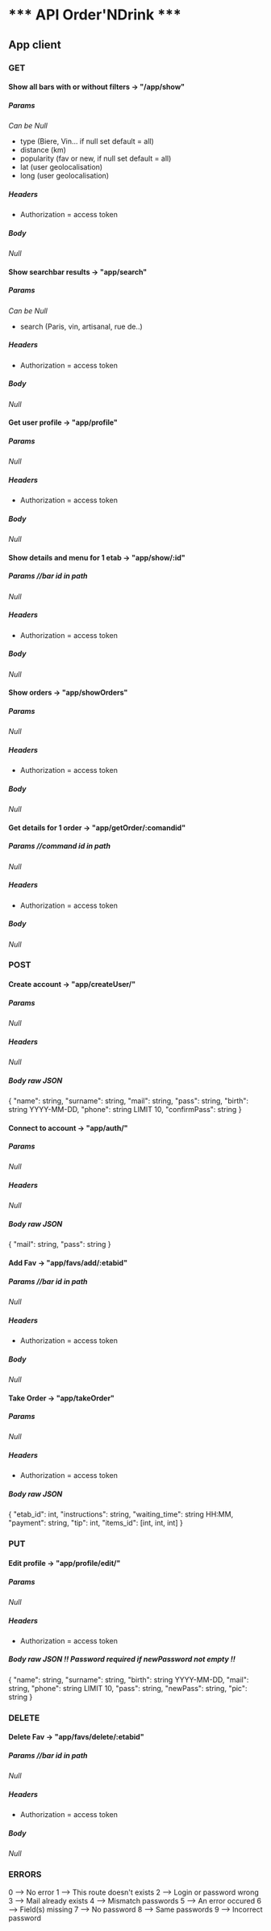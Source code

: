 # *** API Order'NDrink *** 

## App client 


### GET
#### Show all bars with or without filters -> "/app/show"
  ##### Params 
  *Can be Null*
  - type (Biere, Vin... if null set default = all)
  - distance (km)
  - popularity (fav or new, if null set default = all)
  - lat (user geolocalisation)
  - long (user geolocalisation)

  ##### Headers
  - Authorization = access token

  ##### Body
  *Null*

#### Show searchbar results -> "app/search"
  ##### Params 
  *Can be Null*
  - search (Paris, vin, artisanal, rue de..)
  
  ##### Headers
  - Authorization = access token

  ##### Body
  *Null*

#### Get user profile -> "app/profile"
  ##### Params 
  *Null*
  
  ##### Headers
  - Authorization = access token

  ##### Body
  *Null*

#### Show details and menu for 1 etab -> "app/show/:id"
  ##### Params //bar id in path
  *Null*
  
  ##### Headers
  - Authorization = access token

  ##### Body
  *Null*

#### Show orders -> "app/showOrders"
  ##### Params 
  *Null*
  
  ##### Headers
  - Authorization = access token

  ##### Body
  *Null*

#### Get details for 1 order -> "app/getOrder/:comandid"
  ##### Params //command id in path 
  *Null*
  
  ##### Headers
  - Authorization = access token

  ##### Body
  *Null*


### POST
#### Create account -> "app/createUser/"
  ##### Params 
  *Null*
  
  ##### Headers
  *Null*

  ##### Body raw JSON
  {
	"name": string,
	"surname": string,
	"mail": string,
	"pass": string,
	"birth": string YYYY-MM-DD,
	"phone": string LIMIT 10,
	"confirmPass": string
}

#### Connect to account -> "app/auth/"
  ##### Params 
  *Null*
  
  ##### Headers
  *Null*

  ##### Body raw JSON
  {
	  "mail": string,
	  "pass": string
  }


#### Add Fav -> "app/favs/add/:etabid"
  ##### Params //bar id in path
  *Null*
  
  ##### Headers
  - Authorization = access token

  ##### Body 
  *Null*


#### Take Order -> "app/takeOrder"
  ##### Params
  *Null*
  
  ##### Headers
  - Authorization = access token

  ##### Body raw JSON
  {
    "etab_id": int,
    "instructions": string,
    "waiting_time": string HH:MM,
    "payment": string,
    "tip": int,
    "items_id": [int, int, int]
  }

### PUT
#### Edit profile -> "app/profile/edit/"
  ##### Params
  *Null*
  
  ##### Headers
  - Authorization = access token

  ##### Body raw JSON !! Password required if newPassword not empty !!
  {
	"name": string,
	"surname": string,
	"birth": string YYYY-MM-DD,
	"mail": string,
	"phone": string LIMIT 10,
	"pass": string,
	"newPass": string,
	"pic": string
  }

### DELETE 
#### Delete Fav -> "app/favs/delete/:etabid"
  ##### Params //bar id in path 
  *Null*
  
  ##### Headers
  - Authorization = access token

  ##### Body
  *Null*




  ### ERRORS
  0 --> No error
  1 --> This route doesn't exists
  2 --> Login or password wrong
  3 --> Mail already exists
  4 --> Mismatch passwords
  5 --> An error occured
  6 --> Field(s) missing
  7 --> No password
  8 --> Same passwords
  9 --> Incorrect password
